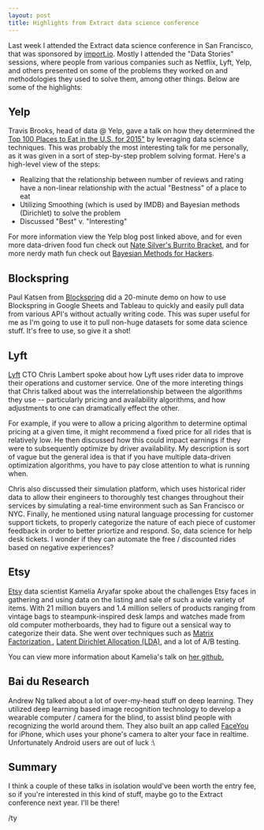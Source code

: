 ```yaml
---
layout: post
title: Highlights from Extract data science conference
---
```


Last week I attended the Extract data science conference in San Francisco, that was sponsored by <a href="https://import.io" target="_blank">import.io</a>. Mostly I attended the "Data Stories" sessions, where people from various companies such as Netflix, Lyft, Yelp, and others presented on some of the problems they worked on and methodologies they used to solve them, among other things. Below are some of the highlights:

## Yelp ##
Travis Brooks, head of data @ Yelp, gave a talk on how they determined the <a href="http://officialblog.yelp.com/2015/01/yelps-top-100-places-to-eat-in-the-us-for-2015.html" target="_blank">Top 100 Places to Eat in the U.S. for 2015"<a/> by leveraging data science techniques. This was probably the most interesting talk for me personally, as it was given in a sort of step-by-step problem solving format. Here's a high-level view of the steps:

* Realizing that the relationship between number of reviews and rating have a non-linear relationship with the actual "Bestness" of a place to eat
* Utilizing Smoothing (which is used by IMDB) and Bayesian methods (Dirichlet) to solve the problem
* Discussed "Best" v. "Interesting"

For more information view the Yelp blog post linked above, and for even more data-driven food fun check out <a href="http://fivethirtyeight.com/burrito/#brackets-view" target="_blank">Nate Silver's Burrito Bracket</a>, and for more nerdy math fun check out <a href="https://github.com/CamDavidsonPilon/Probabilistic-Programming-and-Bayesian-Methods-for-Hackers">Bayesian Methods for Hackers</a>.

## Blockspring ##
Paul Katsen from <a href="https://www.blockspring.com/" target="_blank">Blockspring</a> did a 20-minute demo on how to use Blockspring in Google Sheets and Tableau to quickly and easily pull data from various API's without actually writing code. This was super useful for me as I'm going to use it to pull non-huge datasets for some data science stuff. It's free to use, so give it a shot!

## Lyft ##
<a href="https://lyft.com" target="_blank">Lyft</a> CTO Chris Lambert spoke about how Lyft uses rider data to improve their operations and customer service. One of the more intereting things that Chris talked about was the interrelationship between the algorithms they use -- particularly pricing and availability algorithms, and how adjustments to one can dramatically effect the other. 

For example, if you were to allow a pricing algorithm to determine optimal pricing at a given time, it might recommend a fixed price for all rides that is relatively low. He then discussed how this could impact earnings if they were to subsequently optimize by driver availability. My description is sort of vague but the general idea is that if you have multiple data-driven optimization algorithms, you have to pay close attention to what is running when.

Chris also discussed their simulation platform, which uses historical rider data to allow their engineers to thoroughly test changes throughout their services by simulating a real-time environment such as San Francisco or NYC. Finally, he mentioned using natural language processing for customer support tickets, to properly categorize the nature of each piece of customer feedback in order to better priortize and respond. So, data science for help desk tickets. I wonder if they can automate the free / discounted rides based on negative experiences? 

## Etsy ##
<a href="https://etsy.com" target="_blank">Etsy</a> data scientist Kamelia Aryafar spoke about the challenges Etsy faces in gathering and using data on the listing and sale of such a wide variety of items. With 21 million buyers and 1.4 million sellers of products ranging from vintage bags to steampunk-inspired desk lamps and watches made from old computer motherboards, they had to figure out a sensical way to categorize their data. She went over techniques such as <a href="https://en.wikipedia.org/wiki/Matrix_decomposition" target="_blank">Matrix Factorization </a>, <a href="https://en.wikipedia.org/wiki/Latent_Dirichlet_allocation">Latent Dirichlet Allocation (LDA)</a>, and a lot of A/B testing. 

You can view more information about Kamelia's talk on <a href="https://github.com/karyafar/Extract2015">her github.</a>

## Bai du Research ##
Andrew Ng talked about a lot of over-my-head stuff on deep learning. They utilized deep learning based image recognition technology to develop a wearable computer / camera for the blind, to assist blind people with recognizing the world around them. They also built an app called <a href="http://usa.baidu.com/happy-halloween-baidu-research-introduces-faceyou/" target="_blank">FaceYou</a> for iPhone, which uses your phone's camera to alter your face in realtime. Unfortunately Android users are out of luck :\

## Summary ##
I think a couple of these talks in isolation would've been worth the entry fee, so if you're interested in this kind of stuff, maybe go to the Extract conference next year. I'll be there!

/ty